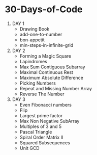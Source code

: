 <h1> 30-Days-of-Code </h1>

<ol>
  
  <li>  DAY 1
      <ul>
          <li>Drawing Book</li>
          <li>add-one-to-number</li>
          <li>bon-appetit</li>
          <li>min-steps-in-infinite-grid</li>
      </ul>
  </li>
  <li>  DAY 2
      <ul>
          <li> Forming a Magic Square </li>
          <li> Lapindromes </li>
          <li> Max Sum Contiguous Subarray </li>
          <li> Maximal Continuous Rest </li>
          <li> Maximum Absolute Difference </li>
          <li> Picking Numbers </li>
          <li> Repeat and Missing Number Array </li>
          <li> Reverse The Number </li>
      </ul>
  </li>
  <li>  DAY 3
      <ul>
          <li> Even Fibonacci numbers </li>
          <li> Flip </li>
          <li> Largest prime factor </li>
          <li> Max Non Negative SubArray </li>
          <li> Multiples of 3 and 5 </li>
          <li> Pascal Triangle </li>
          <li> Spiral Order Matrix II </li>
          <li> Squared Subsequences </li>
          <li> Unit GCD </li>
      </ul>
  </li>
  
</ol>

